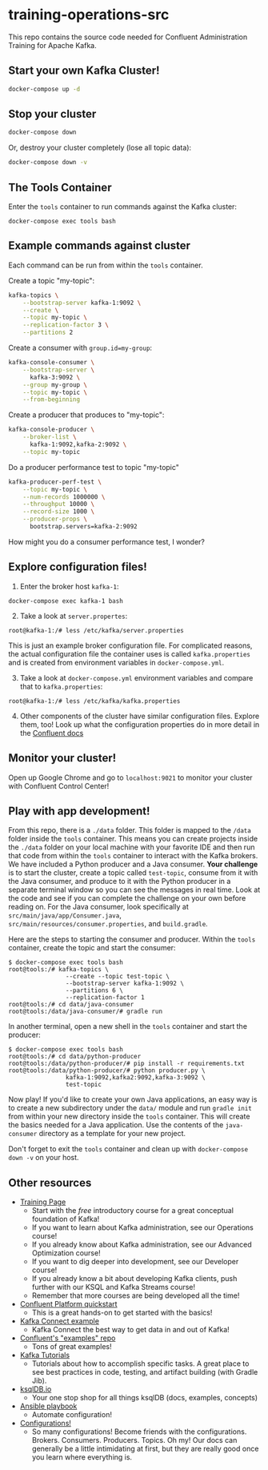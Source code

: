 # training-operations-src

This repo contains the source code needed for Confluent Administration Training for Apache Kafka.

## Start your own Kafka Cluster!

```bash
docker-compose up -d
```

## Stop your cluster

```bash
docker-compose down
```

Or, destroy your cluster completely (lose all topic data):

```bash
docker-compose down -v
```

## The Tools Container

Enter the `tools` container to run commands against the Kafka cluster:

```
docker-compose exec tools bash
```

## Example commands against cluster

Each command can be run from within the `tools` container.

Create a topic "my-topic":

```bash
kafka-topics \
    --bootstrap-server kafka-1:9092 \
    --create \
    --topic my-topic \
    --replication-factor 3 \
    --partitions 2
```

Create a consumer with `group.id=my-group`:

```bash
kafka-console-consumer \
    --bootstrap-server \
      kafka-3:9092 \
    --group my-group \
    --topic my-topic \
    --from-beginning
```

Create a producer that produces to "my-topic":

```bash
kafka-console-producer \
    --broker-list \
      kafka-1:9092,kafka-2:9092 \
    --topic my-topic
```

Do a producer performance test to topic "my-topic"

```bash
kafka-producer-perf-test \
    --topic my-topic \
    --num-records 1000000 \
    --throughput 10000 \
    --record-size 1000 \
    --producer-props \
      bootstrap.servers=kafka-2:9092

```

How might you do a consumer performance test, I wonder?

## Explore configuration files!

1. Enter the broker host `kafka-1`:

```
docker-compose exec kafka-1 bash
```
2. Take a look at `server.propertes`:

```
root@kafka-1:/# less /etc/kafka/server.properties
```

This is just an example broker configuration file. For complicated reasons, the actual configuration file the container uses is called `kafka.properties` and is created from environment variables in `docker-compose.yml`. 

3. Take a look at `docker-compose.yml` environment variables and compare that to `kafka.properties`:
```
root@kafka-1:/# less /etc/kafka/kafka.properties
```

4. Other components of the cluster have similar configuration files. Explore them, too! Look up what the configuration properties do in more detail in the [Confluent docs](https://docs.confluent.io/current/installation/configuration/index.html)

## Monitor your cluster!

Open up Google Chrome and go to `localhost:9021` to monitor your cluster with Confluent Control Center!

## Play with app development!

From this repo, there is a `./data` folder. This folder is mapped to the `/data` folder inside the `tools` container. This means you can create projects inside the `./data` folder on your local machine with your favorite IDE and then run that code from within the `tools` container to interact with the Kafka brokers. We have included a Python producer and a Java consumer. **Your challenge** is to start the cluster, create a topic called `test-topic`, consume from it with the Java consumer, and produce to it with the Python producer in a separate terminal window so you can see the messages in real time. Look at the code and see if you can complete the challenge on your own before reading on. For the Java consumer, look specifically at `src/main/java/app/Consumer.java`, `src/main/resources/consumer.properties`, and `build.gradle`.

Here are the steps to starting the consumer and producer. Within the `tools` container, create the topic and start the consumer:
```
$ docker-compose exec tools bash
root@tools:/# kafka-topics \
                --create --topic test-topic \
                --bootstrap-server kafka-1:9092 \
                --partitions 6 \
                --replication-factor 1
root@tools:/# cd data/java-consumer
root@tools:/data/java-consumer/# gradle run
```

In another terminal, open a new shell in the `tools` container and start the producer:
```
$ docker-compose exec tools bash
root@tools:/# cd data/python-producer
root@tools:/data/python-producer/# pip install -r requirements.txt
root@tools:/data/python-producer/# python producer.py \
                kafka-1:9092,kafka2:9092,kafka-3:9092 \
                test-topic
```

Now play! If you'd like to create your own Java applications, an easy way is to create a new subdirectory under the `data/` module and run `gradle init` from within your new directory inside the `tools` container. This will create the basics needed for a Java application. Use the contents of the `java-consumer` directory as a template for your new project.

Don't forget to exit the `tools` container and clean up with `docker-compose down -v` on your host.

## Other resources

* [Training Page](https://www.confluent.io/training/)
  * Start with the *free* introductory course for a great conceptual foundation of Kafka!
  * If you want to learn about Kafka administration, see our Operations course!
  * If you already know about Kafka administration, see our Advanced Optimization course!
  * If you want to dig deeper into development, see our Developer course!
  * If you already know a bit about developing Kafka clients, push further with our KSQL and Kafka Streams course!
  * Remember that more courses are being developed all the time! 
* [Confluent Platform quickstart](https://docs.confluent.io/current/quickstart/ce-docker-quickstart.html)
  * This is a great hands-on to get started with the basics!
* [Kafka Connect example](https://github.com/confluentinc/examples/tree/5.3.0-post/mysql-debezium)
  * Kafka Connect the best way to get data in and out of Kafka!
* [Confluent's "examples" repo](https://github.com/confluentinc/examples)
  * Tons of great examples!
* [Kafka Tutorials](https://kafka-tutorials.confluent.io/)
  * Tutorials about how to accomplish specific tasks. A great place to see best practices in code, testing, and artifact building (with Gradle Jib).
* [ksqlDB.io](https://ksqldb.io/)
  * Your one stop shop for all things ksqlDB (docs, examples, concepts) 
* [Ansible playbook](https://github.com/confluentinc/cp-ansible)
  * Automate configuration!
* [Configurations!](https://docs.confluent.io/current/installation/configuration/index.html)
  * So many configurations! Become friends with the configurations. Brokers. Consumers. Producers. Topics. Oh my! Our docs can generally be a little intimidating at first, but they are really good once you learn where everything is.



